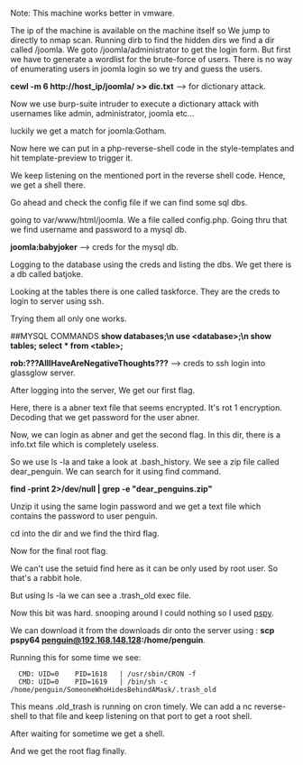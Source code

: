 Note: This machine works better in vmware.

The ip of the machine is available on the machine itself so We jump to directly to nmap scan.
Running dirb to find the hidden dirs we find a dir called /joomla.
We goto /joomla/administrator to get the login form.
But first we have to generate a wordlist for the brute-force of users.
There is no way of enumerating users in joomla login so we try and guess the users.

__cewl -m 6 http://host_ip/joomla/ >> dic.txt__ --> for dictionary attack.

Now we use burp-suite intruder to execute a dictionary attack with usernames like admin, administrator, joomla etc...

luckily we get a match for joomla:Gotham.

Now here we can put in a php-reverse-shell code in the style-templates and hit template-preview to trigger it.

We keep listening on the mentioned port in the reverse shell code. Hence, we get a shell there.

Go ahead and check the config file if we can find some sql dbs.

going to var/www/html/joomla. We a file called config.php. Going thru that we find username and password to a mysql db.

__joomla:babyjoker__ --> creds for the mysql db.

Logging to the database using the creds and listing the dbs. We get there is a db called batjoke.

Looking at the tables there is one called taskforce. They are the creds to login to server using ssh.

Trying them all only one works.

##MYSQL COMMANDS 
__show databases;\n
use \<database>;\n
show tables;
select * from \<table>;__

__rob:???AllIHaveAreNegativeThoughts???__ --> creds to ssh login into glassglow server.

After logging into the server, We get our first flag.

Here, there is a abner text file that seems encrypted. It's rot 1 encryption. Decoding that we get password for the user abner.

Now, we can login as abner and get the second flag. In this dir, there is a info.txt file which is completely useless.

So we use ls -la and take a look at .bash_history. We see a zip file called dear_penguin. We can search for it using find command.

__find -print 2>/dev/null | grep -e "dear_penguins.zip"__ 

Unzip it using the same login password and we get a text file which contains the password to user penguin.

cd into the dir and we find the third flag.

Now for the final root flag.

We can't use the setuid find here as it can be only used by root user. So that's a rabbit hole.

But using ls -la we can see a .trash_old exec file.

Now this bit was hard. snooping around I could nothing so I used [pspy](https://github.com/DominicBreuker/pspy).

We can download it from the downloads dir onto the server using : __scp pspy64 penguin@192.168.148.128:/home/penguin__.

Running this for some time we see:
```
  CMD: UID=0    PID=1618   | /usr/sbin/CRON -f 
  CMD: UID=0    PID=1619   | /bin/sh -c /home/penguin/SomeoneWhoHidesBehindAMask/.trash_old
   ```

This means .old_trash is running on cron timely. We can add a nc reverse-shell to that file and keep listening on that port to get a root shell.

After waiting for sometime we get a shell.

And we get the root flag finally.
